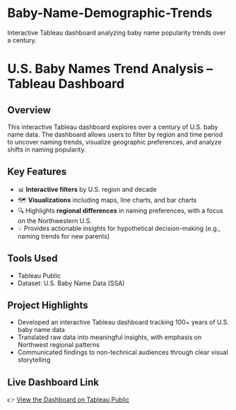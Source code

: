 # Baby-Name-Demographic-Trends
Interactive Tableau dashboard analyzing baby name popularity trends over a century.
# U.S. Baby Names Trend Analysis – Tableau Dashboard

## Overview
This interactive Tableau dashboard explores over a century of U.S. baby name data. The dashboard allows users to filter by region and time period to uncover naming trends, visualize geographic preferences, and analyze shifts in naming popularity.

## Key Features
- 📊 **Interactive filters** by U.S. region and decade
- 🗺️ **Visualizations** including maps, line charts, and bar charts
- 🔍 Highlights **regional differences** in naming preferences, with a focus on the Northwestern U.S.
- 💡 Provides actionable insights for hypothetical decision-making (e.g., naming trends for new parents)

## Tools Used
- Tableau Public
- Dataset: U.S. Baby Name Data (SSA)

## Project Highlights
- Developed an interactive Tableau dashboard tracking 100+ years of U.S. baby name data  
- Translated raw data into meaningful insights, with emphasis on Northwest regional patterns  
- Communicated findings to non-technical audiences through clear visual storytelling

## Live Dashboard Link
👉 [View the Dashboard on Tableau Public](https://public.tableau.com/app/profile/huayu.wu1407/viz/BabyNameDemographicTrends/Mock-UpDashboard)




